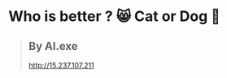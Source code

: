 # Who is better ? 😸 Cat or Dog 🐶
  > By Al.exe
> ----------------------------------------
> http://15.237.107.211
